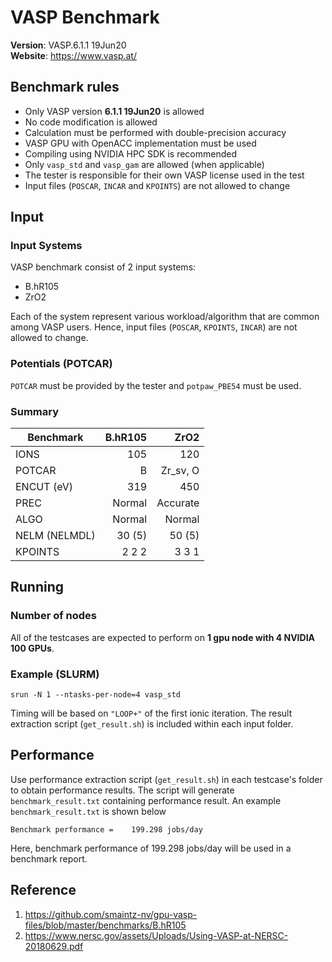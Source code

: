 # VASP Benchmark
**Version**: VASP.6.1.1 19Jun20  
**Website**: https://www.vasp.at/

## Benchmark rules

* Only VASP version **6.1.1 19Jun20** is allowed
* No code modification is allowed
* Calculation must be performed with double-precision accuracy
* VASP GPU with OpenACC implementation must be used
* Compiling using NVIDIA HPC SDK is recommended
* Only `vasp_std` and `vasp_gam` are allowed (when applicable)
* The tester is responsible for their own VASP license used in the test
* Input files (`POSCAR`, `INCAR` and `KPOINTS`) are not allowed to change

## Input

### Input Systems

VASP benchmark consist of 2 input systems:
- B.hR105
- ZrO2

Each of the system represent various workload/algorithm that are common among VASP users. Hence, input files (`POSCAR`, `KPOINTS`, `INCAR`) are not allowed to change.

### Potentials (POTCAR)

`POTCAR` must be provided by the tester and `potpaw_PBE54` must be used. 


### Summary

| Benchmark     | B.hR105  | ZrO2      |
| ------------- |---------:| ---------:|
| IONS          | 105      |  120      |
| POTCAR        | B        |  Zr_sv, O |
| ENCUT (eV)    | 319      |  450      |
| PREC          | Normal   |  Accurate |
| ALGO          | Normal   |  Normal   |
| NELM (NELMDL) | 30 (5)   |  50 (5)   |
| KPOINTS       | 2 2 2    |  3 3 1    |

## Running

### Number of nodes

All of the testcases are expected to perform on **1 gpu node with 4 NVIDIA 100 GPUs**.

### Example (SLURM)

``` 
srun -N 1 --ntasks-per-node=4 vasp_std
```

Timing will be based on `"LOOP+"` of the first ionic iteration. The result extraction script (`get_result.sh`) is included within each input folder. 

## Performance 

Use performance extraction script (`get_result.sh`) in each testcase's folder to obtain performance results. The script will generate `benchmark_result.txt` containing performance result. An example `benchmark_result.txt` is shown below

```
Benchmark performance =    199.298 jobs/day 
```

Here, benchmark performance of 199.298 jobs/day will be used in a benchmark report.

## Reference

1. https://github.com/smaintz-nv/gpu-vasp-files/blob/master/benchmarks/B.hR105
1. https://www.nersc.gov/assets/Uploads/Using-VASP-at-NERSC-20180629.pdf
